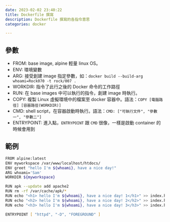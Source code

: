 ```yaml
---
date: 2023-02-02 23:40:22
title: Dockerfile 撰寫
description: Dockerfile 撰寫的各指令意思
categories: docker

---
```


## 參數

- FROM: base image, alpine 輕量 linux OS。
- ENV: 環境變數
- ARG: 接受創建 image 指定參數，如：`docker build --build-arg whoami=Rock070 -t rock/007 .`
- WORKDIR: 指令了此行之後的 Docker 命令的工作路徑
- RUN: 在 base images 中可以執行的指令，創建 image 時執行。
- COPY: 複製 Linux 虛擬環境中的檔案至 docker 容器中。語法：`COPY [電腦路徑] [容器路徑(WORKDIR)]`
- CMD: shell script，在容器啟動時執行。語法：`CMD: ["可執行文件", "參數一", "參數二"]`
- ENTRYPOINT:  進入點，`ENTRYPOINT` 跟 `CMD` 很像，一樣是啟動 container 的時候會用到

## 範例

```zsh
FROM alpine:latest
ENV myworkspace /var/www/localhost/htdocs/
ENV greet "hello I'm ${whoami}, have a nice day!"
ARG whoami='Sam'
WORKDIR ${myworkspace}

RUN apk --update add apache2
RUN rm -rf /var/cache/apk/*
RUN echo "<h1> hello I'm ${whoami}, have a nice day! 1</h1>" >> index.html
RUN echo "<h2> hello I'm ${whoami}, have a nice day! 2</h2>" >> index.html
RUN echo "<h3> hello I'm ${whoami}, have a nice day! 3</h3>" >> index.html

ENTRYPOINT [ "httpd", "-D", "FOREGROUND" ]
```
